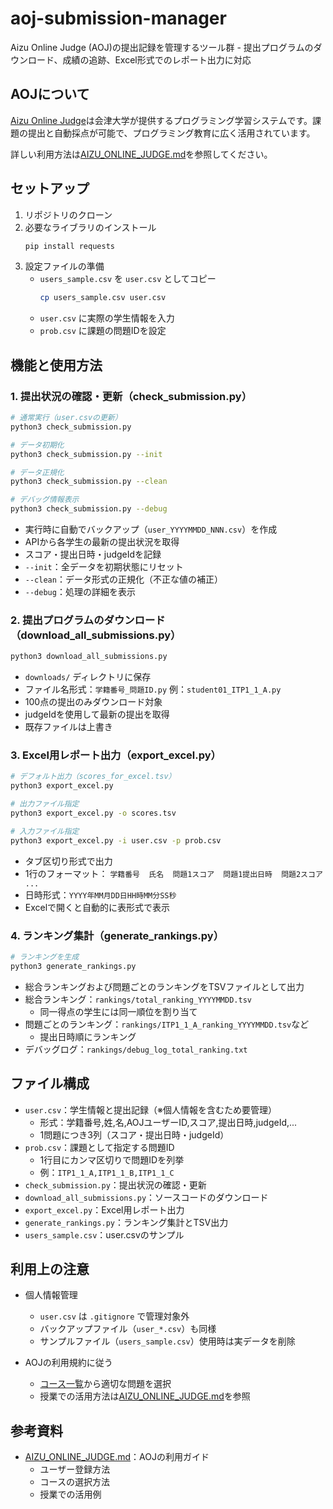 # aoj-submission-manager

Aizu Online Judge (AOJ)の提出記録を管理するツール群 - 提出プログラムのダウンロード、成績の追跡、Excel形式でのレポート出力に対応

## AOJについて

[Aizu Online Judge](https://onlinejudge.u-aizu.ac.jp/courses/list)は会津大学が提供するプログラミング学習システムです。課題の提出と自動採点が可能で、プログラミング教育に広く活用されています。

詳しい利用方法は[AIZU_ONLINE_JUDGE.md](AIZU_ONLINE_JUDGE.md)を参照してください。

## セットアップ

1. リポジトリのクローン
2. 必要なライブラリのインストール
   ```bash
   pip install requests
   ```
3. 設定ファイルの準備
   - `users_sample.csv` を `user.csv` としてコピー
     ```bash
     cp users_sample.csv user.csv
     ```
   - `user.csv` に実際の学生情報を入力
   - `prob.csv` に課題の問題IDを設定

## 機能と使用方法

### 1. 提出状況の確認・更新（check_submission.py）

```bash
# 通常実行（user.csvの更新）
python3 check_submission.py

# データ初期化
python3 check_submission.py --init

# データ正規化
python3 check_submission.py --clean

# デバッグ情報表示
python3 check_submission.py --debug
```

- 実行時に自動でバックアップ（`user_YYYYMMDD_NNN.csv`）を作成
- APIから各学生の最新の提出状況を取得
- スコア・提出日時・judgeIdを記録
- `--init`：全データを初期状態にリセット
- `--clean`：データ形式の正規化（不正な値の補正）
- `--debug`：処理の詳細を表示

### 2. 提出プログラムのダウンロード（download_all_submissions.py）

```bash
python3 download_all_submissions.py
```

- `downloads/` ディレクトリに保存
- ファイル名形式：`学籍番号_問題ID.py`
  例：`student01_ITP1_1_A.py`
- 100点の提出のみダウンロード対象
- judgeIdを使用して最新の提出を取得
- 既存ファイルは上書き

### 3. Excel用レポート出力（export_excel.py）

```bash
# デフォルト出力（scores_for_excel.tsv）
python3 export_excel.py

# 出力ファイル指定
python3 export_excel.py -o scores.tsv

# 入力ファイル指定
python3 export_excel.py -i user.csv -p prob.csv
```

- タブ区切り形式で出力
- 1行のフォーマット：
  `学籍番号  氏名  問題1スコア  問題1提出日時  問題2スコア ...`
- 日時形式：`YYYY年MM月DD日HH時MM分SS秒`
- Excelで開くと自動的に表形式で表示

### 4. ランキング集計（generate_rankings.py）

```bash
# ランキングを生成
python3 generate_rankings.py
```

- 総合ランキングおよび問題ごとのランキングをTSVファイルとして出力
- 総合ランキング：`rankings/total_ranking_YYYYMMDD.tsv`
  - 同一得点の学生には同一順位を割り当て
- 問題ごとのランキング：`rankings/ITP1_1_A_ranking_YYYYMMDD.tsv`など
  - 提出日時順にランキング
- デバッグログ：`rankings/debug_log_total_ranking.txt`

## ファイル構成

- `user.csv`：学生情報と提出記録（※個人情報を含むため要管理）
  - 形式：学籍番号,姓,名,AOJユーザーID,スコア,提出日時,judgeId,...
  - 1問題につき3列（スコア・提出日時・judgeId）
- `prob.csv`：課題として指定する問題ID
  - 1行目にカンマ区切りで問題IDを列挙
  - 例：`ITP1_1_A,ITP1_1_B,ITP1_1_C`
- `check_submission.py`：提出状況の確認・更新
- `download_all_submissions.py`：ソースコードのダウンロード
- `export_excel.py`：Excel用レポート出力
- `generate_rankings.py`：ランキング集計とTSV出力
- `users_sample.csv`：user.csvのサンプル

## 利用上の注意

- 個人情報管理
  - `user.csv` は `.gitignore` で管理対象外
  - バックアップファイル（`user_*.csv`）も同様
  - サンプルファイル（`users_sample.csv`）使用時は実データを削除

- AOJの利用規約に従う
  - [コース一覧](https://onlinejudge.u-aizu.ac.jp/courses/list)から適切な問題を選択
  - 授業での活用方法は[AIZU_ONLINE_JUDGE.md](AIZU_ONLINE_JUDGE.md)を参照

## 参考資料

- [AIZU_ONLINE_JUDGE.md](AIZU_ONLINE_JUDGE.md)：AOJの利用ガイド
  - ユーザー登録方法
  - コースの選択方法
  - 授業での活用例
